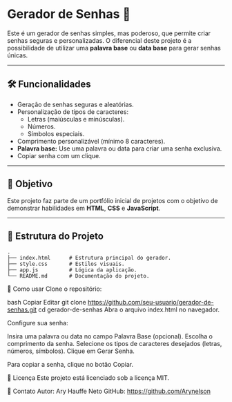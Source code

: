 # Gerador de Senhas 🔐

Este é um gerador de senhas simples, mas poderoso, que permite criar senhas seguras e personalizadas. O diferencial deste projeto é a possibilidade de utilizar uma **palavra base** ou **data base** para gerar senhas únicas.

---

## 🛠️ Funcionalidades

- Geração de senhas seguras e aleatórias.
- Personalização de tipos de caracteres:
  - Letras (maiúsculas e minúsculas).
  - Números.
  - Símbolos especiais.
- Comprimento personalizável (mínimo 8 caracteres).
- **Palavra base:** Use uma palavra ou data para criar uma senha exclusiva.
- Copiar senha com um clique.

---

## 🎯 Objetivo

Este projeto faz parte de um portfólio inicial de projetos com o objetivo de demonstrar habilidades em **HTML**, **CSS** e **JavaScript**.

---

## 📂 Estrutura do Projeto

```plaintext
.
├── index.html      # Estrutura principal do gerador.
├── style.css       # Estilos visuais.
├── app.js          # Lógica da aplicação.
└── README.md       # Documentação do projeto.

```
🚀 Como usar
Clone o repositório:

bash
Copiar
Editar
git clone https://github.com/seu-usuario/gerador-de-senhas.git
cd gerador-de-senhas
Abra o arquivo index.html no navegador.

Configure sua senha:

Insira uma palavra ou data no campo Palavra Base (opcional).
Escolha o comprimento da senha.
Selecione os tipos de caracteres desejados (letras, números, símbolos).
Clique em Gerar Senha.

Para copiar a senha, clique no botão Copiar.

📝 Licença
Este projeto está licenciado sob a licença MIT.

📧 Contato
Autor: Ary Hauffe Neto
GitHub: https://github.com/Arynelson
